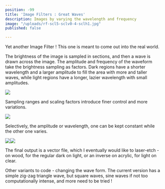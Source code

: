 ```yaml
---
position: -99
title: 'Image Filters : Great Waves'
description: Images by varying the wavelength and frequency
image: "/uploads/rf-scl5-sclv0-4-sclh1.jpg"
published: false

---
```

Yet another Image Filter ! This one is meant to come out into the real world.

The brightness of the image is sampled in sections, and then a wave is drawn across the image. The amplitude and frequency of the waveform take the brightness sampling as factors. Dark regions have a shorter wavelength and a larger amplitude to fill the area with more and taller waves, while light regions have a longer, lazier wavelength with small amplitudes.

![](/uploads/mona-scl5-sclv0-4-sclh1-j2.jpg)

Sampling ranges and scaling factors introduce finer control and more variations.

![](/uploads/mona-scl5-sclv0-8-sclh0-5-j2.jpg)

Selectively, the amplitude or wavelength, one can be kept constant while the other one varies.

![](/uploads/ele-scl5-sclv0-4-sclh1.jpg)![](/uploads/ele-scl5-sclv0-8-sclh1-j2.jpg)

The final output is a vector file, which I eventually would like to laser-etch - on wood, for the regular dark on light, or an inverse on acrylic, for light on clear.

Other variants to code - changing the wave form. The current version has a simple zig-zag triangle wave, but square waves, sine waves if not too computationally intense, and more need to be tried !